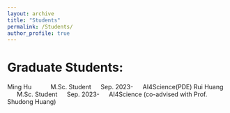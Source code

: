```yaml
---
layout: archive
title: "Students"
permalink: /Students/
author_profile: true
---
```

Graduate Students:
=======
Ming Hu       M.Sc. Student   Sep. 2023-   AI4Science(PDE)
Rui Huang       M.Sc. Student   Sep. 2023-   AI4Science (co-advised with Prof. Shudong Huang)
